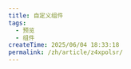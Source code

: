 ```yaml
---
title: 自定义组件
tags:
  - 预览
  - 组件
createTime: 2025/06/04 18:33:18
permalink: /zh/article/z4xpolsr/
---
```


<CustomComponent />
